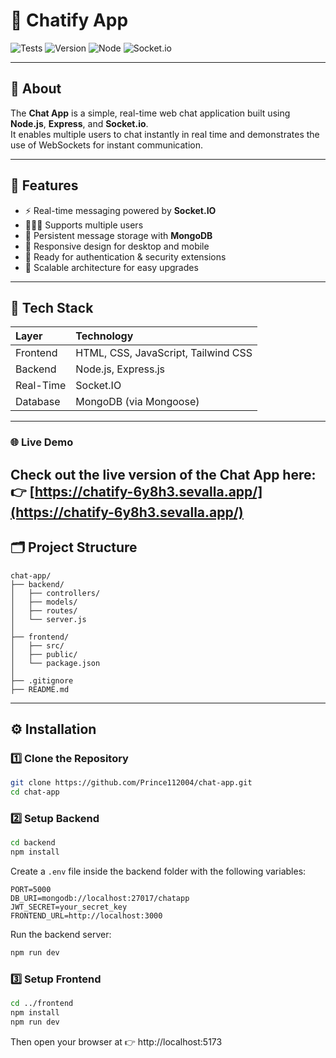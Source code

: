 # 💬 Chatify App

![Tests](https://img.shields.io/badge/tests-passing-brightgreen)
![Version](https://img.shields.io/badge/version-1.0.0-blue)
![Node](https://img.shields.io/badge/node-%3E%3D14.0-green)
![Socket.io](https://img.shields.io/badge/socket.io-v4.0-yellow)

---

## 📖 About

The **Chat App** is a simple, real-time web chat application built using **Node.js**, **Express**, and **Socket.io**.  
It enables multiple users to chat instantly in real time and demonstrates the use of WebSockets for instant communication.

---

## 🚀 Features

- ⚡ Real-time messaging powered by **Socket.IO**
- 🧑‍🤝‍🧑 Supports multiple users
- 💾 Persistent message storage with **MongoDB**
- 📱 Responsive design for desktop and mobile
- 🔐 Ready for authentication & security extensions
- 🚀 Scalable architecture for easy upgrades

---

## 🧰 Tech Stack

| Layer | Technology |
|:------|:------------|
| Frontend | HTML, CSS, JavaScript, Tailwind CSS |
| Backend | Node.js, Express.js |
| Real-Time | Socket.IO |
| Database | MongoDB (via Mongoose) |

---
### 🌐 Live Demo  
Check out the live version of the Chat App here:  
👉 **[https://chatify-6y8h3.sevalla.app/](https://chatify-6y8h3.sevalla.app/)**
---

## 🗂 Project Structure
```
chat-app/
├── backend/
│   ├── controllers/
│   ├── models/
│   ├── routes/
│   └── server.js
│
├── frontend/
│   ├── src/
│   ├── public/
│   └── package.json
│
├── .gitignore
├── README.md
```
---

## ⚙️ Installation

### 1️⃣ Clone the Repository

```bash
git clone https://github.com/Prince112004/chat-app.git
cd chat-app
```

### 2️⃣ Setup Backend

```bash
cd backend
npm install
```

Create a `.env` file inside the backend folder with the following variables:

```env
PORT=5000
DB_URI=mongodb://localhost:27017/chatapp
JWT_SECRET=your_secret_key
FRONTEND_URL=http://localhost:3000
```

Run the backend server:

```bash
npm run dev
```

### 3️⃣ Setup Frontend

```bash
cd ../frontend
npm install
npm run dev
```

Then open your browser at 👉 http://localhost:5173


